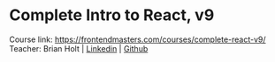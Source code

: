 # Complete Intro to React, v9

Course link: https://frontendmasters.com/courses/complete-react-v9/
Teacher: Brian Holt | [Linkedin](https://www.linkedin.com/in/btholt/) | [Github](https://github.com/btholt)

